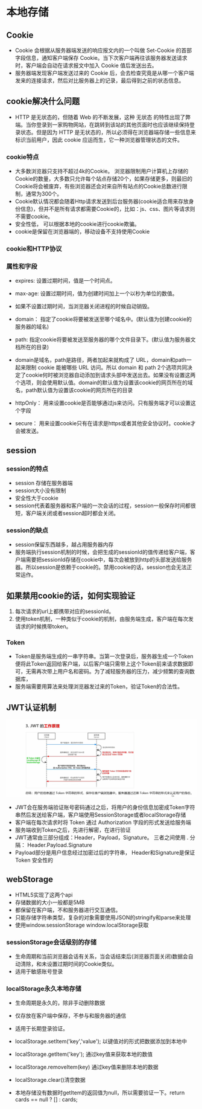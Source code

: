 <!--
 * @Author: xujie 1607526161@qq.com
 * @Date: 2022-04-22 13:10:58
 * @LastEditors: xujie 1607526161@qq.com
 * @LastEditTime: 2023-02-20 22:30:04
 * @FilePath: \HTML-CSS-Javascript-\HTML+CSS\HTML部分\HTML基础\本地存储和身份认证.md
 * @Description: 本地存储和身份认证
-->
# 本地存储

## Cookie

* Cookie 会根据从服务器端发送的响应报文内的一个叫做 Set-Cookie 的首部字段信息，通知客户端保存 Cookie。当下次客户端再往该服务器发送请求时，客户端会自动在请求报文中加入 Cookie 值后发送出去。
* 服务器端发现客户端发送过来的 Cookie 后，会去检查究竟是从哪一个客户端发来的连接请求，然后对比服务器上的记录，最后得到之前的状态信息。

## cookie解决什么问题

* HTTP 是无状态的，但随着 Web 的不断发展，这种 无状态 的特性出现了弊端。当你登录到一家购物网站，在跳转到该站的其他页面时也应该继续保持登录状态。但是因为 HTTP 是无状态的，所以必须得在浏览器端存储一些信息来标识当前用户，因此 cookie 应运而生，它一种浏览器管理状态的文件。

### cookie特点

* 大多数浏览器只支持不超过4k的Cookie。 浏览器限制用户计算机上存储的Cookie的数量，大多数只允许每个站点存储20个，如果存储更多，则最旧的Cookie将会被废弃，有些浏览器还会对来自所有站点的Cookie总数进行限制，通常为300个。
* Cookie默认情况都会随着Http请求发送到后台服务器(cookie适合用来存放身份信息)，但并不是所有请求都需要Cookie的，比如：js、css、图片等请求则不需要cookie。
* 安全性低， 可以根据本地的cookie进行cookie欺骗。
* cookie是保留在浏览器端的，移动设备不支持使用Cookie

### cookie和HTTP协议

### 属性和字段

* expires: 设置过期时间，值是一个时间点。
* max-age: 设置过期时间，值为创建时间加上一个以秒为单位的数值。
* 如果不设置过期时间，当浏览器关闭进程的时候自动销毁。

* domain： 指定了cookie将要被发送至哪个域名中。(默认值为创建cookie的服务器的域名)
* path: 指定cookie将要被发送至服务器的哪个文件目录下。(默认值为服务器文档所在的目录)
* domain是域名，path是路径，两者加起来就构成了 URL，domain和path一起来限制 cookie 能被哪些 URL 访问。所以 domain 和 path 2个选项共同决定了cookie何时被浏览器自动添加到请求头部中发送出去。如果没有设置这两个选项，则会使用默认值。domain的默认值为设置该cookie的网页所在的域名，path默认值为设置该cookie的网页所在的目录

* httpOnly： 用来设置cookie是否能够通过js来访问。只有服务端才可以设置这个字段
* secure： 用来设置cookie只有在请求是https或者其他安全协议时。cookie才会被发送。

## session

### session的特点

* session 存储在服务器端
* session大小没有限制
* 安全性大于cookie
* session代表着服务器和客户端的一次会话的过程，session一般保存时间都很短，客户端关闭或者session超时都会关闭。

### session的缺点

* session保留东西越多，越占用服务器内存
* 服务端执行session机制的时候，会把生成的sessionId的值传递给客户端，客户端需要把sessionId存储在cookie中，每次会被放到http的头部发送给服务器。所以session是依赖于cookie的。禁用cookie的话，session也会无法正常运作。

## 如果禁用cookie的话，如何实现验证

1. 每次请求的url上都携带对应的sessionId。
2. 使用token机制，一种类似于cookie的机制，由服务端生成，客户端在每次发请求的时候携带token。

### Token

* Token是服务端生成的一串字符串。当第一次登录后，服务器生成一个Token便将此Token返回给客户端，以后客户端只需带上这个Token前来请求数据即可，无需再次带上用户名和密码。为了减轻服务器的压力，减少频繁的查询数据库，
* 服务端需要用算法来处理浏览器发过来的Token，验证Token的合法性。

## JWT认证机制

![JWT身份认证机制](./img/JWT.png)

* JWT会在服务端验证账号密码通过之后，将用户的身份信息加密成Token字符串然后发送给客户端，客户端使用SessionStorage或者localStorage存储
* 客户端在每次请求时将 Token 通过 Authorization 字段的形式发送给服务端
* 服务端收到Token之后，先进行解密，在进行验证
* JWT通常由三部分组成：Header，Payload，Signature。 三者之间使用 . 分隔： Header.Payload.Signature
* Payload部分是用户信息经过加密过后的字符串， Header和Signature是保证 Token 安全性的

## webStorage

* HTML5实现了这两个api
* 存储数据的大小一般都是5MB
* 都保留在客户端，不和服务器进行交互通信。
* 只能存储字符串类型，复杂的对象需要使用JSON的stringify和parse来处理
* 使用window.sessionStorage window.localStorage获取

### sessionStorage会话级别的存储

* 生命周期和当前浏览器会话有关系，当会话结束后(浏览器页面关闭)数据会自动清除，和未设置过期时间的Cookie类似。
* 适用于敏感账号登录

### localStorage永久本地存储

* 生命周期是永久的，除非手动删除数据
* 仅存放在客户端中保存，不参与和服务器的通信
* 适用于长期登录验证。

* localStorage.setItem('key','value'); 以键值对的形式把数据添加到本地中
* localStorage.getItem('key');  通过key值来获取本地的数值
* localStorage.removeItem(key) 通过key值来删除本地的数据
* localStorage.clear()清空数据

* 本地存储没有数据时getItem的返回值为null，所以需要验证一下。return cards == null ? [] : cards;
